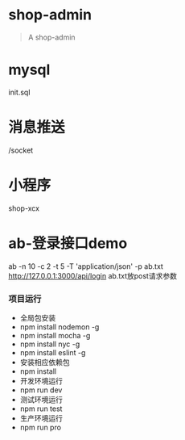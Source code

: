 # shop-admin
> A shop-admin

# mysql
init.sql

# 消息推送
/socket

# 小程序
shop-xcx

# ab-登录接口demo
ab -n 10 -c 2 -t 5 -T 'application/json' -p ab.txt http://127.0.0.1:3000/api/login
ab.txt放post请求参数

### 项目运行
- 全局包安装
- npm install nodemon -g
-	npm install mocha -g
-	npm install nyc -g
-	npm install eslint -g
- 安装相应依赖包
- npm install
- 开发环境运行
- npm run dev
- 测试环境运行
- npm run test
- 生产环境运行
- npm run pro